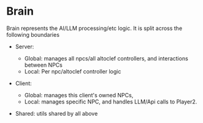 # Brain

Brain represents the AI/LLM processing/etc logic. It is split across the following boundaries 

- Server: 
    - Global: manages all npcs/all altoclef controllers, and interactions between NPCs
    - Local: Per npc/altoclef controller logic
- Client: 
    - Global: manages this client's owned NPCs, 
    - Local:  manages specific NPC, and handles LLM/Api calls to Player2.

- Shared: utils shared by all above